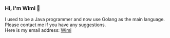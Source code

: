 ### Hi, I'm Wimi 👋
I used to be a Java programmer and now use Golang as the main language.</br>
Please contact me if you have any suggestions.</br>
Here is my email address: <a href="mailto:qmdx00@gmail.com">Wimi</a></br>
